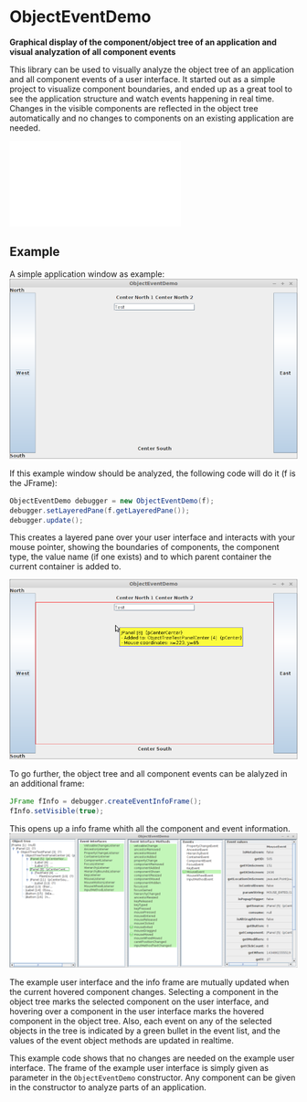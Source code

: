 # ObjectEventDemo

**Graphical display of the component/object tree of an application and visual analyzation of all component events**

This library can be used to visually analyze the object tree of an application and all component events of a user interface. 
It started out as a simple project to visualize component boundaries, and ended up as a great tool to see the application 
structure and watch events happening in real time. Changes in the visible components are reflected in the object tree 
automatically and no changes to components on an existing application are needed.

![Download and start this demo Java application to try it out](ObjectEventDemo.jar)


## Example

A simple application window as example:
![An example user interface](ObjectEventDemo_example.png?raw=true "An example user interface")

If this example window should be analyzed, the following code will do it (f is the JFrame):
```java
ObjectEventDemo debugger = new ObjectEventDemo(f);
debugger.setLayeredPane(f.getLayeredPane());
debugger.update();
```

This creates a layered pane over your user interface and interacts with your mouse pointer, showing the boundaries of components, 
the component type, the value name (if one exists) and to which parent container the current container is added to.

![A user interface with component boundaries and info](ObjectEventDemo.png?raw=true "A user interface with component boundaries and info")


To go further, the object tree and all component events can be alalyzed in an additional frame:
```java
JFrame fInfo = debugger.createEventInfoFrame();
fInfo.setVisible(true);
```

This opens up a info frame whith all the component and event information. 
![Object tree and event info frame](ObjectEventDemo_infopanel.png?raw=true "Object tree and event info frame")


The example user interface and the info frame are mutually updated when the current hovered component changes. Selecting a component 
in the object tree marks the selected component on the user interface, and hovering over a component in the user interface 
marks the hovered component in the object tree. Also, each event on any of the selected objects in the tree is indicated 
by a green bullet in the event list, and the values of the event object methods are updated in realtime.

This example code shows that no changes are needed on the example user interface. The frame of the example user interface is 
simply given as parameter in the `ObjectEventDemo` constructor. Any component can be given in the constructor to analyze 
parts of an application.


